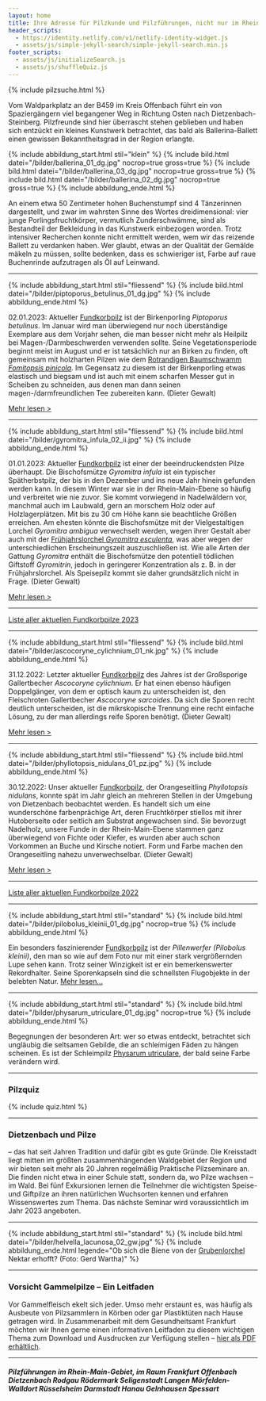 ```yaml
---
layout: home
title: Ihre Adresse für Pilzkunde und Pilzführungen, nicht nur im Rhein-Main-Gebiet
header_scripts:
  - https://identity.netlify.com/v1/netlify-identity-widget.js
  - assets/js/simple-jekyll-search/simple-jekyll-search.min.js
footer_scripts:
  - assets/js/initializeSearch.js
  - assets/js/shuffleQuiz.js
---
```

{% include pilzsuche.html %}



Vom Waldparkplatz an der B459 im Kreis Offenbach führt ein von Spaziergängern viel begangener Weg in Richtung Osten nach Dietzenbach-Steinberg. Pilzfreunde sind hier überrascht stehen geblieben und haben sich entzückt ein kleines Kunstwerk betrachtet, das bald als Ballerina-Ballett einen gewissen Bekanntheitsgrad in der Region erlangte.

{% include abbildung_start.html stil="klein" %}
{% include bild.html datei="/bilder/ballerina_01_dg.jpg" nocrop=true gross=true %}
{% include bild.html datei="/bilder/ballerina_03_dg.jpg" nocrop=true gross=true %}
{% include bild.html datei="/bilder/ballerina_02_dg.jpg" nocrop=true gross=true %}
{% include abbildung_ende.html %}

An einem etwa 50 Zentimeter hohen Buchenstumpf sind 4 Tänzerinnen dargestellt, und zwar im wahrsten Sinne des Wortes dreidimensional: vier junge Porlingsfruchtkörper, vermutlich Zunderschwämme, sind als Bestandteil der Bekleidung in das Kunstwerk einbezogen worden. Trotz intensiver Recherchen konnte nicht ermittelt werden, wem wir das reizende Ballett zu verdanken haben. Wer glaubt, etwas an der Qualität der Gemälde mäkeln zu müssen, sollte bedenken, dass es schwieriger ist, Farbe auf raue Buchenrinde aufzutragen als Öl auf Leinwand.

- - -

{% include abbildung_start.html stil="fliessend" %}
{% include bild.html datei="/bilder/piptoporus_betulinus_01_dg.jpg" %}
{% include abbildung_ende.html %}

02.01.2023: Aktueller [Fundkorbpilz](AA "Glossar-") ist der Birkenporling *Piptoporus betulinus*. Im Januar wird man überwiegend nur noch überständige Exemplare aus dem Vorjahr sehen, die man besser nicht mehr als Heilpilz bei Magen-/Darmbeschwerden verwenden sollte. Seine Vegetationsperiode beginnt meist im August und er ist tatsächlich nur an Birken zu finden, oft gemeinsam mit holzharten Pilzen wie dem [Rotrandigen Baumschwamm *Fomitopsis pinicola*](/pilze/fomitopsis-pinicola-rotrandiger-baumschwamm). Im Gegensatz zu diesem ist der Birkenporling etwas elastisch und biegsam und ist auch mit einem scharfen Messer gut in Scheiben zu schneiden, aus denen man dann seinen magen-/darmfreundlichen Tee zubereiten kann. (Dieter Gewalt)

[Mehr lesen >](/pilze/piptoporus-betulinus-birkenporling)

<div style="clear: both"></div>

- - -

{% include abbildung_start.html stil="fliessend" %}
{% include bild.html datei="/bilder/gyromitra_infula_02_ii.jpg" %}
{% include abbildung_ende.html %}

01.01.2023: Aktueller [Fundkorbpilz](AA "Glossar-") ist einer der beeindruckendsten Pilze überhaupt. Die Bischofsmütze *Gyromitra infula* ist ein typischer Spätherbstpilz, der bis in den Dezember und ins neue Jahr hinein gefunden werden kann. In diesem Winter war sie in der Rhein-Main-Ebene so häufig und verbreitet wie nie zuvor. Sie kommt vorwiegend in Nadelwäldern vor, manchmal auch im Laubwald, gern an morschem Holz oder auf Holzlagerplätzen. Mit bis zu 30 cm Höhe kann sie beachtliche Größen erreichen. Am ehesten könnte die Bischofsmütze mit der Vielgestaltigen Lorchel *Gyromitra ambigua* verwechselt werden, wegen ihrer Gestalt aber auch mit der [Frühjahrslorchel *Gyromitra esculenta*](/pilze/gyromitra-esculenta-frühjahrslorchel), was aber wegen der unterschiedlichen Erscheinungszeit auszuschließen ist. Wie alle Arten der Gattung *Gyromitra* enthält die Bischofsmütze den potentiell tödlichen Giftstoff *Gyromitrin*, jedoch in geringerer Konzentration als z. B. in der Frühjahrslorchel. Als Speisepilz kommt sie daher grundsätzlich nicht in Frage. (Dieter Gewalt)

[Mehr lesen >](/pilze/gyromitra-infula-bischofsmütze)

<div style="clear: both"></div>

- - -

[Liste aller aktuellen Fundkorbpilze 2023](/artikel/liste-aller-aktuellen-fundkorbpilze-2023.html)

- - -

{% include abbildung_start.html stil="fliessend" %}
{% include bild.html datei="/bilder/ascocoryne_cylichnium_01_nk.jpg" %}
{% include abbildung_ende.html %}

31.12.2022: Letzter aktueller [Fundkorbpilz](AA "Glossar-") des Jahres ist der Großsporige Gallertbecher *Ascocoryne cylichnium*. Er hat einen ebenso häufigen Doppelgänger, von dem er optisch kaum zu unterscheiden ist, den Fleischroten Gallertbecher *Ascocoryne sarcoides*. Da sich die Sporen recht deutlich unterscheiden, ist die mikrskopische Trennung eine recht einfache Lösung, zu der man allerdings reife Sporen benötigt. (Dieter Gewalt)

[Mehr lesen >](/pilze/ascocoryne-cylichnium-großsporiger-gallertbecher)

<div style="clear: both"></div>

- - -

{% include abbildung_start.html stil="fliessend" %}
{% include bild.html datei="/bilder/phyllotopsis_nidulans_01_pz.jpg" %}
{% include abbildung_ende.html %}

30.12.2022: Unser aktueller [Fundkorbpilz](AA "Glossar-"), der Orangeseitling *Phyllotopsis nidulans*, konnte spät im Jahr gleich an mehreren Stellen in der Umgebung von Dietzenbach beobachtet werden. Es handelt sich um eine wunderschöne farbenprächige Art, deren Fruchtkörper stiellos mit ihrer Hutoberseite oder seitlich am Substrat angewachsen sind. Sie bevorzugt Nadelholz, unsere Funde in der Rhein-Main-Ebene stammen ganz überwiegend von Fichte oder Kiefer, es wurden aber auch schon Vorkommen an Buche und Kirsche notiert. Form und Farbe machen den Orangeseitling nahezu unverwechselbar. (Dieter Gewalt)

[Mehr lesen >](/pilze/phyllotopsis-nidulans-orangeseitling)

<div style="clear: both"></div>

- - -

[Liste aller aktuellen Fundkorbpilze 2022](/artikel/liste-aller-aktuellen-fundkorbpilze-2022.html)

- - -

{% include abbildung_start.html stil="standard" %}
{% include bild.html datei="/bilder/pilobolus_kleinii_01_dg.jpg" nocrop=true %}
{% include abbildung_ende.html %}

Ein besonders faszinierender [Fundkorbpilz](AA "Glossar-") ist der *Pillenwerfer (Pilobolus kleinii)*, den man so wie auf dem Foto nur mit einer stark vergrößernden Lupe sehen kann. Trotz seiner Winzigkeit ist er ein bemerkenswerter Rekordhalter. Seine Sporenkapseln sind die schnellsten Flugobjekte in der belebten Natur. [Mehr lesen...](/pilze/pilobolus-kleinii-pillenwerfer)

- - -

{% include abbildung_start.html stil="standard" %}
{% include bild.html datei="/bilder/physarum_utriculare_01_dg.jpg" nocrop=true %}
{% include abbildung_ende.html %}

Begegnungen der besonderen Art: wer so etwas entdeckt, betrachtet sich ungläubig die seltsamen Gebilde, die an schleimigen Fäden zu hängen scheinen. Es ist der Schleimpilz [Physarum utriculare](/pilze/physarum-utriculare-fadenfruchtschleimpilz), der bald seine Farbe verändern wird.

- - -

### Pilzquiz

{% include quiz.html %}

- - -

### Dietzenbach und Pilze

– das hat seit Jahren Tradition und dafür gibt es gute Gründe. Die Kreisstadt liegt mitten im größten zusammenhängenden Waldgebiet der Region und wir bieten seit mehr als 20 Jahren regelmäßig Praktische Pilzseminare an. Die finden nicht etwa in einer Schule statt, sondern da, wo Pilze wachsen – im Wald. Bei fünf Exkursionen lernen die Teilnehmer die wichtigsten Speise- und Giftpilze an ihren natürlichen Wuchsorten kennen und erfahren Wissenswertes zum Thema. Das nächste Seminar wird voraussichtlich im Jahr 2023 angeboten.  

- - -

{% include abbildung_start.html stil="standard" %}
{% include bild.html datei="/bilder/helvella_lacunosa_02_gw.jpg" %}
{% include abbildung_ende.html legende="Ob sich die Biene von der <a href='/pilze/helvella-lacunosa-grubenlorchel'>Grubenlorchel</a> Nektar erhofft?  (Foto: Gerd Wartha)" %}

- - -

### Vorsicht Gammelpilze – Ein Leitfaden

Vor Gammelfleisch ekelt sich jeder. Umso mehr erstaunt es, was häufig als Ausbeute von Pilzsammlern in Körben oder gar Plastiktüten nach Hause getragen wird. In Zusammenarbeit mit dem Gesundheitsamt Frankfurt möchten wir Ihnen gerne einen informativen Leitfaden zu diesem wichtigen Thema zum Download und Ausdrucken zur Verfügung stellen – [hier als PDF erhältlich](/assets/docs/Fundkorb.de-Gammelpilze.pdf).

- - -

##### Pilzführungen im Rhein-Main-Gebiet, im Raum Frankfurt Offenbach Dietzenbach Rodgau Rödermark Seligenstadt Langen Mörfelden-Walldort Rüsselsheim Darmstadt Hanau Gelnhausen Spessart